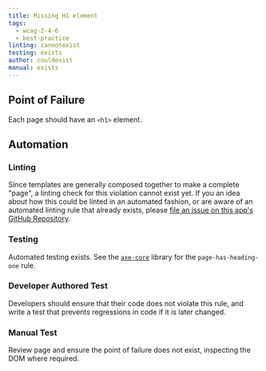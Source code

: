 ```yaml
---
title: Missing H1 element
tags:
  - wcag-2-4-6
  - best-practice
linting: cannotexist
testing: exists
author: couldexist
manual: exists
---
```


## Point of Failure
Each page should have an `<h1>` element.

## Automation

### Linting
Since templates are generally composed together to make a complete "page", a linting check for this violation cannot exist yet. If you an idea about how this could be linted in an automated fashion, or are aware of an automated linting rule that already exists, please [file an issue on this app's GitHub Repository](https://github.com/MelSumner/a11y-automation/issues).

### Testing
Automated testing exists. See the [`axe-core`](https://github.com/dequelabs/axe-core) library for the `page-has-heading-one` rule.

### Developer Authored Test
Developers should ensure that their code does not violate this rule, and write a test that prevents regressions in code if it is later changed.

### Manual Test
Review page and ensure the point of failure does not exist, inspecting the DOM where required.
